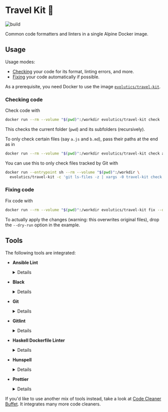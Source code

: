 # Travel Kit 💼

![build](https://github.com/evolutics/travel-kit/workflows/build/badge.svg)

Common code formatters and linters in a single Alpine Docker image.

## Usage

Usage modes:

- [Checking](#checking-code) your code for its format, linting errors, and more.
- [Fixing](#fixing-code) your code automatically if possible.

As a prerequisite, you need Docker to use the image [`evolutics/travel-kit`](https://hub.docker.com/r/evolutics/travel-kit).

### Checking code

Check code with

```bash
docker run --rm --volume "$(pwd)":/workdir evolutics/travel-kit check
```

This checks the current folder (`pwd`) and its subfolders (recursively).

To only check certain files (say `a.js` and `b.md`), pass their paths at the end as in

```bash
docker run --rm --volume "$(pwd)":/workdir evolutics/travel-kit check a.js b.md
```

You can use this to only check files tracked by Git with

```bash
docker run --entrypoint sh --rm --volume "$(pwd)":/workdir \
  evolutics/travel-kit -c 'git ls-files -z | xargs -0 travel-kit check --'
```

### Fixing code

Fix code with

```bash
docker run --rm --volume "$(pwd)":/workdir evolutics/travel-kit fix --dry-run
```

To actually apply the changes (warning: this overwrites original files), drop the `--dry-run` option in the example.

## Tools

The following tools are integrated:

- **Ansible Lint**

  <details>

  `check` command:

  ```bash
  ansible-lint
  ```

  </details>

- **Black**

  <details>

  Only applied to files matching regex: `\.(py|pyi)$`

  `check` command:

  ```bash
  black --check --diff --
  ```

  `fix` command:

  ```bash
  black --
  ```

  </details>

- **Git**

  <details>

  Only used if command returns 0: `git rev-parse`

  Only applied to files.

  `check` command:

  ```bash
  git diff --check HEAD^ --
  ```

  </details>

- **Gitlint**

  <details>

  Only used if command returns 0: `git rev-parse`

  `check` command:

  ```bash
  gitlint --ignore body-is-missing
  ```

  </details>

- **Haskell Dockerfile Linter**

  <details>

  Only applied to files matching regex: `(^|\.)Dockerfile$`

  `check` command:

  ```bash
  hadolint --
  ```

  </details>

- **Hunspell**

  <details>

  Only used if command returns 0: `git rev-parse`

  `check` command:

  ```bash
  git log -1 --format=%B \
    | hunspell -l -d en_US -p ci/personal_words.dic \
    | sort | uniq | tr '\n' '\0' | xargs -0 -r -n 1 sh -c \
    'echo "Misspelling: $@"; exit 1' --
  ```

  </details>

- **Prettier**

  <details>

  Only applied to files matching regex: `\.(css|html|js|json|md|ts|yaml|yml)$`

  `check` command:

  ```bash
  prettier --check --
  ```

  `fix` command:

  ```bash
  prettier --write --
  ```

  </details>

If you'd like to use another mix of tools instead, take a look at [Code Cleaner Buffet](https://github.com/evolutics/code-cleaner-buffet). It integrates many more code cleaners.
